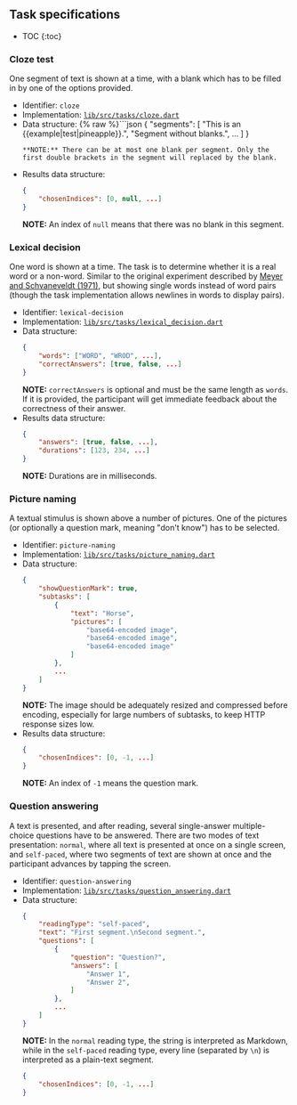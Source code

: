 ## Task specifications

- TOC
{:toc}

### Cloze test

One segment of text is shown at a time, with a blank which has to be filled in by one of the options provided.

- Identifier: `cloze`
- Implementation: [`lib/src/tasks/cloze.dart`](https://github.com/saeub/okra/blob/master/lib/src/tasks/cloze.dart)
- Data structure:
  {% raw %}```json
  {
      "segments": [
          "This is an {{example|test|pineapple}}.",
          "Segment without blanks.",
          ...
      ]
  }
  ```{% endraw %}
  **NOTE:** There can be at most one blank per segment. Only the first double brackets in the segment will replaced by the blank.
- Results data structure:
  ```json
  {
      "chosenIndices": [0, null, ...]
  }
  ```
  **NOTE:** An index of `null` means that there was no blank in this segment.

### Lexical decision

One word is shown at a time. The task is to determine whether it is a real word or a non-word. Similar to the original experiment described by [Meyer and Schvaneveldt (1971)](https://psycnet.apa.org/record/1972-04123-001), but showing single words instead of word pairs (though the task implementation allows newlines in words to display pairs).

- Identifier: `lexical-decision`
- Implementation: [`lib/src/tasks/lexical_decision.dart`](https://github.com/saeub/okra/blob/master/lib/src/tasks/lexical_decision.dart)
- Data structure:
  ```json
  {
      "words": ["WORD", "WROD", ...],
      "correctAnswers": [true, false, ...]
  }
  ```
  **NOTE:** `correctAnswers` is optional and must be the same length as `words`. If it is provided, the participant will get immediate feedback about the correctness of their answer.
- Results data structure:
  ```json
  {
      "answers": [true, false, ...],
      "durations": [123, 234, ...]
  }
  ```
  **NOTE:** Durations are in milliseconds.

### Picture naming

A textual stimulus is shown above a number of pictures. One of the pictures (or optionally a question mark, meaning "don't know") has to be selected.

- Identifier: `picture-naming`
- Implementation: [`lib/src/tasks/picture_naming.dart`](https://github.com/saeub/okra/blob/master/lib/src/tasks/picture_naming.dart)
- Data structure:
  ```json
  {
      "showQuestionMark": true,
      "subtasks": [
          {
              "text": "Horse",
              "pictures": [
                  "base64-encoded image",
                  "base64-encoded image",
                  "base64-encoded image"
              ]
          },
          ...
      ]
  }
  ```
  **NOTE:** The image should be adequately resized and compressed before encoding, especially for large numbers of subtasks, to keep HTTP response sizes low.
- Results data structure:
  ```json
  {
      "chosenIndices": [0, -1, ...]
  }
  ```
  **NOTE:** An index of `-1` means the question mark.

### Question answering

A text is presented, and after reading, several single-answer multiple-choice questions have to be answered. There are two modes of text presentation: `normal`, where all text is presented at once on a single screen, and `self-paced`, where two segments of text are shown at once and the participant advances by tapping the screen.

- Identifier: `question-answering`
- Implementation: [`lib/src/tasks/question_answering.dart`](https://github.com/saeub/okra/blob/master/lib/src/tasks/question_answering.dart)
- Data structure:
  ```json
  {
      "readingType": "self-paced",
      "text": "First segment.\nSecond segment.",
      "questions": [
          {
              "question": "Question?",
              "answers": [
                  "Answer 1",
                  "Answer 2",
              ]
          },
          ...
      ]
  }
  ```
  **NOTE:** In the `normal` reading type, the string is interpreted as Markdown, while in the `self-paced` reading type, every line (separated by `\n`) is interpreted as a plain-text segment.
  ```json
  {
      "chosenIndices": [0, -1, ...]
  }
  ```
